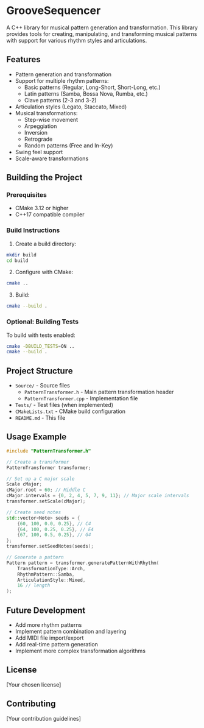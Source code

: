 # GrooveSequencer

A C++ library for musical pattern generation and transformation. This library provides tools for creating, manipulating, and transforming musical patterns with support for various rhythm styles and articulations.

## Features

- Pattern generation and transformation
- Support for multiple rhythm patterns:
  - Basic patterns (Regular, Long-Short, Short-Long, etc.)
  - Latin patterns (Samba, Bossa Nova, Rumba, etc.)
  - Clave patterns (2-3 and 3-2)
- Articulation styles (Legato, Staccato, Mixed)
- Musical transformations:
  - Step-wise movement
  - Arpeggiation
  - Inversion
  - Retrograde
  - Random patterns (Free and In-Key)
- Swing feel support
- Scale-aware transformations

## Building the Project

### Prerequisites

- CMake 3.12 or higher
- C++17 compatible compiler

### Build Instructions

1. Create a build directory:
```bash
mkdir build
cd build
```

2. Configure with CMake:
```bash
cmake ..
```

3. Build:
```bash
cmake --build .
```

### Optional: Building Tests

To build with tests enabled:
```bash
cmake -DBUILD_TESTS=ON ..
cmake --build .
```

## Project Structure

- `Source/` - Source files
  - `PatternTransformer.h` - Main pattern transformation header
  - `PatternTransformer.cpp` - Implementation file
- `Tests/` - Test files (when implemented)
- `CMakeLists.txt` - CMake build configuration
- `README.md` - This file

## Usage Example

```cpp
#include "PatternTransformer.h"

// Create a transformer
PatternTransformer transformer;

// Set up a C major scale
Scale cMajor;
cMajor.root = 60; // Middle C
cMajor.intervals = {0, 2, 4, 5, 7, 9, 11}; // Major scale intervals
transformer.setScale(cMajor);

// Create seed notes
std::vector<Note> seeds = {
    {60, 100, 0.0, 0.25}, // C4
    {64, 100, 0.25, 0.25}, // E4
    {67, 100, 0.5, 0.25}, // G4
};
transformer.setSeedNotes(seeds);

// Generate a pattern
Pattern pattern = transformer.generatePatternWithRhythm(
    TransformationType::Arch,
    RhythmPattern::Samba,
    ArticulationStyle::Mixed,
    16 // length
);
```

## Future Development

- Add more rhythm patterns
- Implement pattern combination and layering
- Add MIDI file import/export
- Add real-time pattern generation
- Implement more complex transformation algorithms

## License

[Your chosen license]

## Contributing

[Your contribution guidelines] 